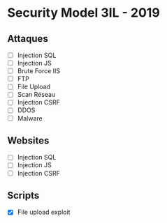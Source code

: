 # Security Model 3IL - 2019
## Attaques
 - [ ] Injection SQL
 - [ ] Injection JS
 - [ ] Brute Force IIS
 - [ ] FTP
 - [ ] File Upload
 - [ ] Scan Réseau
 - [ ] Injection CSRF
 - [ ] DDOS
 - [ ] Malware

## Websites
 - [ ] Injection SQL
 - [ ] Injection JS
 - [ ] Injection CSRF

## Scripts
 - [X] File upload exploit
